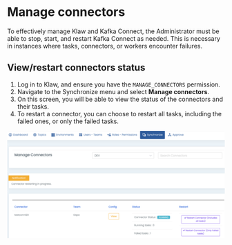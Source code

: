 # Manage connectors

To effectively manage Klaw and Kafka Connect, the Administrator must be
able to stop, start, and restart Kafka Connect as needed. This is
necessary in instances where tasks, connectors, or workers encounter
failures.

## View/restart connectors status

1.  Log in to Klaw, and ensure you have the `MANAGE_CONNECTORS`
    permission.
2.  Navigate to the Synchronize menu and select **Manage connectors**.
3.  On this screen, you will be able to view the status of the
    connectors and their tasks.
4.  To restart a connector, you can choose to restart all tasks, including the failed ones, or only the failed tasks.

![image](../../../static/images/sync/ConnectorStatus.png)
